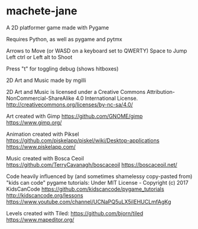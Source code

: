 # machete-jane
A 2D platformer game made with Pygame

Requires Python, as well as pygame and pytmx

Arrows to Move (or WASD on a keyboard set to QWERTY)
Space to Jump
Left ctrl or Left alt to Shoot

Press "t" for toggling debug (shows hitboxes)


2D Art and Music made by mgilli

2D Art and Music is licensed under a Creative Commons Attribution-NonCommercial-ShareAlike 4.0 International License.
http://creativecommons.org/licenses/by-nc-sa/4.0/



Art created with Gimp
https://github.com/GNOME/gimp
https://www.gimp.org/

Animation created with Piksel
https://github.com/piskelapp/piskel/wiki/Desktop-applications
https://www.piskelapp.com/


Music created with Bosca Ceoil
https://github.com/TerryCavanagh/boscaceoil
https://boscaceoil.net/

Code heavily influenced  by (and sometimes shamelessy copy-pasted from) "kids can code" pygame tutorials:
Under MIT License - Copyright (c) 2017 KidsCanCode
https://github.com/kidscancode/pygame_tutorials 
http://kidscancode.org/lessons
https://www.youtube.com/channel/UCNaPQ5uLX5iIEHUCLmfAgKg

Levels created with Tiled:
https://github.com/bjorn/tiled
https://www.mapeditor.org/
